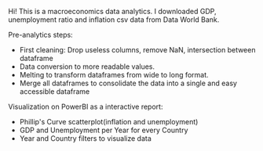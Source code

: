 Hi! This is a macroeconomics data analytics. I downloaded GDP, unemployment ratio and inflation csv data from Data World Bank.

Pre-analytics steps:
  - First cleaning: Drop useless columns, remove NaN, intersection between dataframe
  - Data conversion to more readable values.
  - Melting to transform dataframes from wide to long format.
  - Merge all dataframes to consolidate the data into a single and easy accessible dataframe

Visualization on PowerBI as a interactive report:
  - Phillip's Curve scatterplot(inflation and unemployment)
  - GDP and Unemployment per Year for every Country
  - Year and Country filters to visualize data
